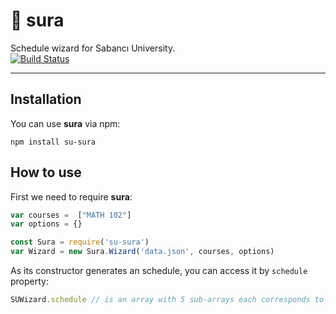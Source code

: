 # 📕 sura

Schedule wizard for Sabancı University. \
[![Build Status](https://travis-ci.com/alperb/sura.svg?token=Yf4w6vpgA18wTdJ9UoCf&branch=master)](https://travis-ci.com/alperb/sura)

---

## Installation

You can use **sura** via npm:

```
npm install su-sura
```

## How to use

First we need to require **sura**:

```js
var courses =  ["MATH 102"]
var options = {}

const Sura = require('su-sura')
var Wizard = new Sura.Wizard('data.json', courses, options)
```

As its constructor generates an schedule, you can access it by ```schedule``` property:

```js
SUWizard.schedule // is an array with 5 sub-arrays each corresponds to a day
```
